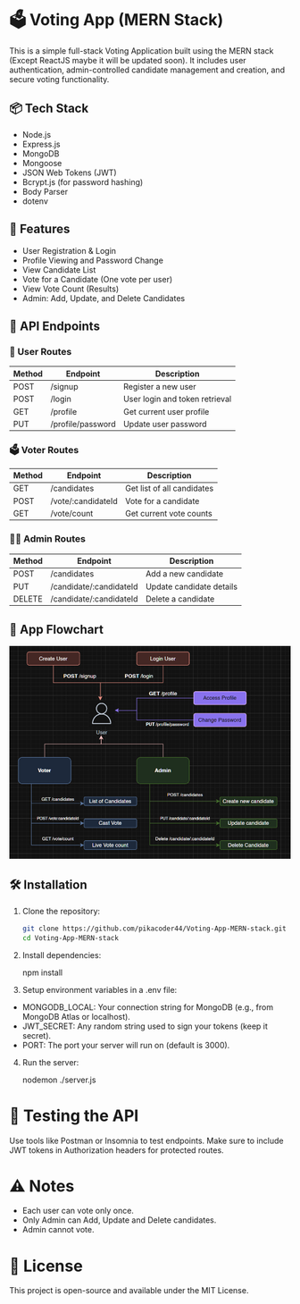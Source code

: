 # 🗳️ Voting App (MERN Stack)

This is a simple full-stack Voting Application built using the MERN stack (Except ReactJS maybe it will be updated soon). It includes user authentication, admin-controlled candidate management and creation, and secure voting functionality.

## 📦 Tech Stack

- Node.js
- Express.js
- MongoDB
- Mongoose
- JSON Web Tokens (JWT)
- Bcrypt.js (for password hashing)
- Body Parser
- dotenv

## 🚀 Features

- User Registration & Login
- Profile Viewing and Password Change
- View Candidate List
- Vote for a Candidate (One vote per user)
- View Vote Count (Results)
- Admin: Add, Update, and Delete Candidates

## 🧩 API Endpoints

### 🧑 User Routes

| Method | Endpoint          | Description                    |
| ------ | ----------------- | ------------------------------ |
| POST   | /signup           | Register a new user            |
| POST   | /login            | User login and token retrieval |
| GET    | /profile          | Get current user profile       |
| PUT    | /profile/password | Update user password           |

### 🗳️ Voter Routes

| Method | Endpoint           | Description                |
| ------ | ------------------ | -------------------------- |
| GET    | /candidates        | Get list of all candidates |
| POST   | /vote/:candidateId | Vote for a candidate       |
| GET    | /vote/count        | Get current vote counts    |

### 👨‍💼 Admin Routes

| Method | Endpoint                | Description              |
| ------ | ----------------------- | ------------------------ |
| POST   | /candidates             | Add a new candidate      |
| PUT    | /candidate/:candidateId | Update candidate details |
| DELETE | /candidate/:candidateId | Delete a candidate       |

## 🧩 App Flowchart

![App Flowchart](./Flowchart.png)

## 🛠️ Installation

1. Clone the repository:

   ```bash
   git clone https://github.com/pikacoder44/Voting-App-MERN-stack.git
   cd Voting-App-MERN-stack

   ```

2. Install dependencies:

   npm install

3. Setup environment variables in a .env file:

- MONGODB_LOCAL: Your connection string for MongoDB (e.g., from MongoDB Atlas or localhost).
- JWT_SECRET: Any random string used to sign your tokens (keep it secret).
- PORT: The port your server will run on (default is 3000).

4. Run the server:

   nodemon ./server.js

# 🧪 Testing the API

Use tools like Postman or Insomnia to test endpoints. Make sure to include JWT tokens in Authorization headers for protected routes.

# ⚠️ Notes

- Each user can vote only once.
- Only Admin can Add, Update and Delete candidates.
- Admin cannot vote.

# 📄 License

This project is open-source and available under the MIT License.
